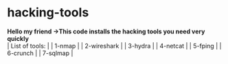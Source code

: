 # hacking-tools
**Hello my friend ->This code installs the hacking tools you need very quickly**
<br>
| List of tools: |
| 1-nmap         |
| 2-wireshark    |
| 3-hydra        |
| 4-netcat       |
| 5-fping        |
| 6-crunch       |
| 7-sqlmap       |
